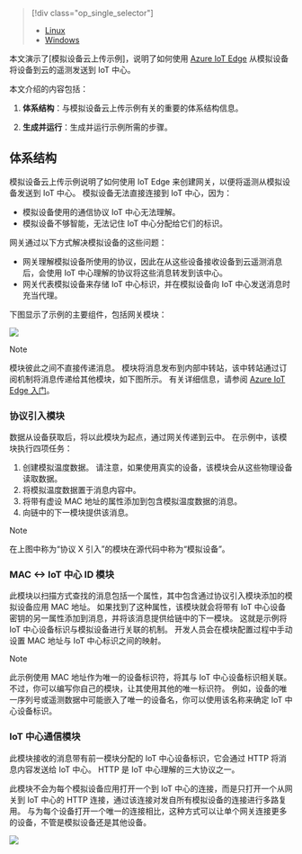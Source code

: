 > [!div class="op_single_selector"]
> * [Linux](../articles/iot-hub/iot-hub-linux-gateway-sdk-simulated-device.md)
> * [Windows](../articles/iot-hub/iot-hub-windows-gateway-sdk-simulated-device.md)
> 
> 

本文演示了[模拟设备云上传示例]，说明了如何使用 [Azure IoT Edge][lnk-sdk] 从模拟设备将设备到云的遥测发送到 IoT 中心。

本文介绍的内容包括：

1. **体系结构**：与模拟设备云上传示例有关的重要的体系结构信息。

2. **生成并运行**：生成并运行示例所需的步骤。

## <a name="architecture"></a>体系结构
模拟设备云上传示例说明了如何使用 IoT Edge 来创建网关，以便将遥测从模拟设备发送到 IoT 中心。 模拟设备无法直接连接到 IoT 中心，因为：

- 模拟设备使用的通信协议 IoT 中心无法理解。
- 模拟设备不够智能，无法记住 IoT 中心分配给它们的标识。

网关通过以下方式解决模拟设备的这些问题：

- 网关理解模拟设备所使用的协议，因此在从这些设备接收设备到云遥测消息后，会使用 IoT 中心理解的协议将这些消息转发到该中心。
- 网关代表模拟设备来存储 IoT 中心标识，并在模拟设备向 IoT 中心发送消息时充当代理。

下图显示了示例的主要组件，包括网关模块：

![][1]

> [!NOTE]
> 模块彼此之间不直接传递消息。 模块将消息发布到内部中转站，该中转站通过订阅机制将消息传递给其他模块，如下图所示。 有关详细信息，请参阅 [Azure IoT Edge 入门][lnk-gw-getstarted]。
> 
> 

### <a name="protocol-ingestion-module"></a>协议引入模块
数据从设备获取后，将以此模块为起点，通过网关传递到云中。 在示例中，该模块执行四项任务：

1. 创建模拟温度数据。 请注意，如果使用真实的设备，该模块会从这些物理设备读取数据。
2. 将模拟温度数据置于消息内容中。
3. 将带有虚设 MAC 地址的属性添加到包含模拟温度数据的消息。
4. 向链中的下一模块提供该消息。

> [!NOTE]
> 在上图中称为“协议 X 引入”的模块在源代码中称为“模拟设备”。
> 
> 

### <a name="mac-lt-gt-iot-hub-id-module"></a>MAC &lt;-&gt; IoT 中心 ID 模块
此模块以扫描方式查找的消息包括一个属性，其中包含通过协议引入模块添加的模拟设备应用 MAC 地址。 如果找到了这种属性，该模块就会将带有 IoT 中心设备密钥的另一属性添加到消息，并将该消息提供给链中的下一模块。 这就是示例将 IoT 中心设备标识与模拟设备进行关联的机制。 开发人员会在模块配置过程中手动设置 MAC 地址与 IoT 中心标识之间的映射。 

> [!NOTE]
> 此示例使用 MAC 地址作为唯一的设备标识符，将其与 IoT 中心设备标识相关联。 不过，你可以编写你自己的模块，让其使用其他的唯一标识符。 例如，设备的唯一序列号或遥测数据中可能嵌入了唯一的设备名，你可以使用该名称来确定 IoT 中心设备标识。
> 
> 

### <a name="iot-hub-communication-module"></a>IoT 中心通信模块
此模块接收的消息带有前一模块分配的 IoT 中心设备标识，它会通过 HTTP 将消息内容发送给 IoT 中心。 HTTP 是 IoT 中心理解的三大协议之一。

此模块不会为每个模拟设备应用打开一个到 IoT 中心的连接，而是只打开一个从网关到 IoT 中心的 HTTP 连接，通过该连接对发自所有模拟设备的连接进行多路复用。 与为每个设备打开一个唯一的连接相比，这种方式可以让单个网关连接更多的设备，不管是模拟设备还是其他设备。

![][2]

<!-- Images -->
[1]: ./media/iot-hub-gateway-sdk-simulated-selector/image1.png
[2]: ./media/iot-hub-gateway-sdk-simulated-selector/image2.png

<!-- Links -->
[模拟设备云上载示例]: https://github.com/Azure/azure-iot-gateway-sdk/blob/master/doc/sample_simulated_device_cloud_upload.md
[lnk-sdk]: https://github.com/Azure/azure-iot-gateway-sdk
[lnk-gw-getstarted]: ../iot-hub/iot-hub-linux-gateway-sdk-get-started.md